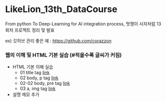 # LikeLion_13th_DataCourse
From python To Deep-Learning for AI integration process, 멋쟁이 사자처럼 13회차 프로젝트 정리 및 발표

ex) 깃허브 관리 좋은 예 : https://github.com/corazzon

### 웹의 이해 및 HTML 기본 실습 (#적을수록 글씨가 커짐)
* HTML 기본 이해 실습
  * 01 title tag [link](file:///C:/Users/%EC%A0%95%EC%A7%84%EC%9A%B0/AppData/Local/GitHubDesktop/app-2.9.3/LikeLion_13th_DataCourse/web_html/01_html_title.html)
  * 02 body, p tag [link](file:///C:/Users/%EC%A0%95%EC%A7%84%EC%9A%B0/AppData/Local/GitHubDesktop/app-2.9.3/LikeLion_13th_DataCourse/web_html/02_html_body.html)
  * 02-02 body, pre tag [link](file:///C:/Users/%EC%A0%95%EC%A7%84%EC%9A%B0/AppData/Local/GitHubDesktop/app-2.9.3/LikeLion_13th_DataCourse/web_html/02_html_body_pre.html)
  * 03 a, img tag [link](file:///C:/Users/%EC%A0%95%EC%A7%84%EC%9A%B0/AppData/Local/GitHubDesktop/app-2.9.3/LikeLion_13th_DataCourse/web_html/03_html_link_img.html)
* 설명 메모 추가
